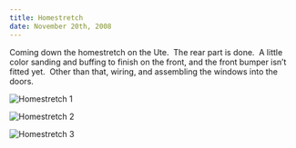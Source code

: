 ```yaml
---
title: Homestretch
date: November 20th, 2008
---
```


Coming down the homestretch on the Ute.  The rear part is done.  A little color sanding and buffing to finish on the front, and the front bumper isn’t fitted yet.  Other than that, wiring, and assembling the windows into the doors.

![](/images/pop/studeute/rearend002.jpg "Homestretch 1")

![](/images/pop/studeute/rearend004.jpg "Homestretch 2")

![](/images/pop/studeute/rearend008.jpg "Homestretch 3")

